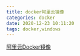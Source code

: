 ```yaml
---
title: docker阿里云镜像
categories: docker
date: 2020-12-23 10:11:20
tags: docker,windows
---
```



[阿里云Docker镜像](http://mirrors.aliyun.com/docker-toolbox/windows/docker-toolbox/?spm=5176.8351553.0.0.4bc61991tQpsnV)